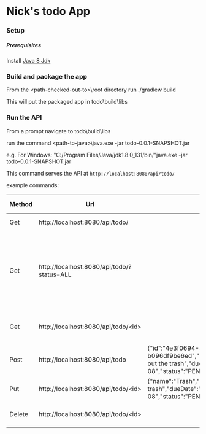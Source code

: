 # Nick's todo App

### Setup

##### Prerequisites

Install [Java 8 Jdk](http://www.oracle.com/technetwork/java/javase/downloads/jdk8-downloads-2133151.html)

### Build and package the app 
From the \<path-checked-out-to\>\root directory run ./gradlew build

This will put the packaged app in <path-checked-out-to>todo\build\libs

### Run the API <Change as appropriate to your OS>

From a prompt navigate to <path-checked-out-to>todo\build\libs

run the command 
\<path-to-java\>\java.exe -jar todo-0.0.1-SNAPSHOT.jar

e.g. For Windows:  "C:/Program Files/Java/jdk1.8.0_131/bin/"java.exe  -jar todo-0.0.1-SNAPSHOT.jar


This command serves the API at `http://localhost:8080/api/todo/`


example commands:



| Method |  Url                                       | Body                                                                                                                                    | What it does                                                             |
|--------|--------------------------------------------|-----------------------------------------------------------------------------------------------------------------------------------------|--------------------------------------------------------------------------|                                 
| Get    | http://localhost:8080/api/todo/            |                                                                                                                                         | return all todos                                                         |
| Get    | http://localhost:8080/api/todo/?status=ALL |                                                                                                                                         | return all todos with given status. Valid status are ALL, PENDING or DONE|
| Get    | http://localhost:8080/api/todo/\<id\>      |                                                                                                                                         | return the todo identified by \<id\                                      |
| Post   | http://localhost:8080/api/todo             |{"id":"4e3f0694-48d1-48f7-b997-b096df9be6ed","name":"Trash","description":"take out the trash","dueDate":"2018-07-08","status":"PENDING"}| create a todo                                                            |
| Put    | http://localhost:8080/api/todo/\<id\>      |{"name":"Trash","description":"Kids take out the trash","dueDate":"2018-07-08","status":"PENDING"}                                       | update todo with \<id\>                                                  |
| Delete | http://localhost:8080/api/todo/\<id\>      |                                                                                                                                         | delete todo with \<id\>                                                  |
